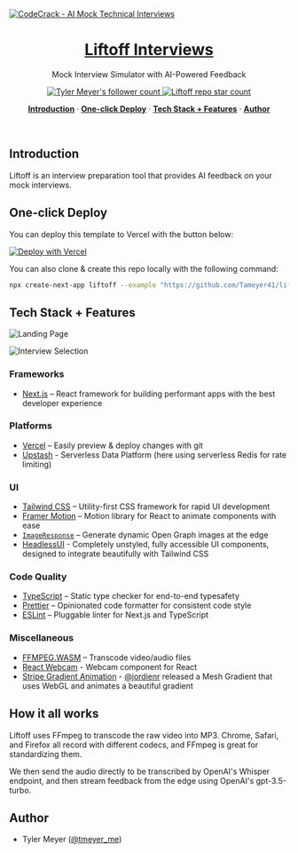 <a href="https://demo.useliftoff.com">
  <img alt="CodeCrack - AI Mock Technical Interviews" src="https://demo.useliftoff.com/opengraph-image">
  <h1 align="center">Liftoff Interviews</h1>
</a>

<p align="center">
  Mock Interview Simulator with AI-Powered Feedback
</p>

<p align="center">
  <a href="https://twitter.com/tmeyer_me">
    <img src="https://img.shields.io/twitter/follow/tmeyer_me?style=flat&label=Follow&logo=twitter&color=0bf&logoColor=fff" alt="Tyler Meyer's follower count" />
  </a>
  <a href="https://github.com/Tameyer41/liftoff">
    <img src="https://img.shields.io/github/stars/Tameyer41/liftoff?label=Tameyer41%2Fliftoff" alt="Liftoff repo star count" />
  </a>
</p>

<p align="center">
  <a href="#introduction"><strong>Introduction</strong></a> ·
  <a href="#one-click-deploy"><strong>One-click Deploy</strong></a> ·
  <a href="#tech-stack--features"><strong>Tech Stack + Features</strong></a> ·
  <a href="#author"><strong>Author</strong></a>
</p>
<br/>

## Introduction

Liftoff is an interview preparation tool that provides AI feedback on your mock interviews.

## One-click Deploy

You can deploy this template to Vercel with the button below:

[![Deploy with Vercel](https://vercel.com/button)](https://vercel.com/new/tameyer41/clone?demo-title=Liftoff%20%E2%80%93%C2%A0AI%20Mock%20Interview%20Simulator&demo-description=Liftoff%20is%20an%20interview%20preparation%20tool%20that%20provides%20AI%20feedback%20on%20your%20mock%20interviews%2C%20built%20with%20OpenAI%20Whisper%20and%20GPT.&demo-url=https%3A%2F%2Fdemo.useliftoff.com%2F&demo-image=%2F%2Fimages.ctfassets.net%2Fe5382hct74si%2F5TbjLXmeKdo2rURpnjIEqn%2Fc7c8fc350183e8cd3c819d172c0005ac%2F68747470733a2f2f696b2e696d6167656b69742e696f2f396b6d3732617371752f436c65616e53686f745f323032332d30352d33315f61745f31322e34332e35&project-name=Liftoff%20%E2%80%93%C2%A0AI%20Mock%20Interview%20Simulator&repository-name=liftoff&repository-url=https%3A%2F%2Fgithub.com%2FTameyer41%2Fliftoff&from=templates&skippable-integrations=1&env=OPENAI_API_KEY&envDescription=Get%20your%20OpenAI%20API%20key%20here%3A&envLink=https%3A%2F%2Fplatform.openai.com%2Faccount%2Fapi-keys)

You can also clone & create this repo locally with the following command:

```bash
npx create-next-app liftoff --example "https://github.com/Tameyer41/liftoff"
```

## Tech Stack + Features

![Landing Page](https://ik.imagekit.io/9km72asqu/CleanShot_2023-05-31_at_12.43.54_svKkqF7dA.png?updatedAt=1685551454273)

![Interview Selection](https://ik.imagekit.io/9km72asqu/CleanShot_2023-05-31_at_13.35.55_xohCRNMlJ.png?updatedAt=1685554576155)

### Frameworks

- [Next.js](https://nextjs.org/) – React framework for building performant apps with the best developer experience

### Platforms

- [Vercel](https://vercel.com/) – Easily preview & deploy changes with git
- [Upstash](https://upstash.com/) - Serverless Data Platform (here using serverless Redis for rate limiting)

### UI

- [Tailwind CSS](https://tailwindcss.com/) – Utility-first CSS framework for rapid UI development
- [Framer Motion](https://framer.com/motion) – Motion library for React to animate components with ease
- [`ImageResponse`](https://beta.nextjs.org/docs/api-reference/image-response) – Generate dynamic Open Graph images at the edge
- [HeadlessUI](https://headlessui.com/) - Completely unstyled, fully accessible UI components, designed to integrate beautifully with Tailwind CSS

### Code Quality

- [TypeScript](https://www.typescriptlang.org/) – Static type checker for end-to-end typesafety
- [Prettier](https://prettier.io/) – Opinionated code formatter for consistent code style
- [ESLint](https://eslint.org/) – Pluggable linter for Next.js and TypeScript

### Miscellaneous

- [FFMPEG.WASM](https://ffmpegwasm.netlify.app/) – Transcode video/audio files
- [React Webcam](https://github.com/mozmorris/react-webcam) - Webcam component for React
- [Stripe Gradient Animation](https://whatamesh.vercel.app/) - [@jordienr](https://twitter.com/jordienr) released a Mesh Gradient that uses WebGL and animates a beautiful gradient

## How it all works

Liftoff uses FFmpeg to transcode the raw video into MP3. Chrome, Safari, and Firefox all record with different codecs, and FFmpeg is great for standardizing them.

We then send the audio directly to be transcribed by OpenAI's Whisper endpoint, and then stream feedback from the edge using OpenAI's gpt-3.5-turbo.

## Author

- Tyler Meyer ([@tmeyer_me](https://twitter.com/tmeyer_me))
